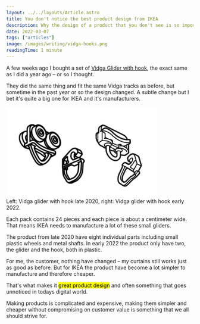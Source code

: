 ```yaml
---
layout: ../../layouts/Article.astro
title: You don't notice the best product design from IKEA
description: Why the design of a product that you don't see is so important.
date: 2022-03-07
tags: ["articles"]
image: /images/writing/vidga-hooks.png
readingTime: 1 minute
---
```


A few weeks ago I bought a set of <a href="https://www.ikea.com/us/en/p/vidga-glider-with-hook-white-20483002/" target="_blank" rel="noopener noreferrer">Vidga Glider with hook</a>, the exact same as I did a year ago – or so I thought.

They did the same thing and fit the same Vidga tracks as before, but sometime in the past year or so the design changed. A subtle change but I bet it's quite a big one for IKEA and it's manufacturers.

<img src="/images/writing/vidga-hooks.png" width="407" height="242" class="mt-8 mb-2 mx-auto shadow-2lg rounded-md" alt="Image of the IKEA Vidga glider with hook" />

<div class="text-xs text-center italic mb-8">Left: Vidga glider with hook late 2020, right: Vidga glider with hook early 2022.</div>

Each pack contains 24 pieces and each piece is about a centimeter wide. That means IKEA needs to manufacture a lot of these small gliders.

The product from late 2020 have eight individual parts including small plastic wheels and metal shafts. In early 2022 the product only have two, the glider and the hook, both in plastic.

For me, the customer, nothing have changed – my curtains still works just as good as before. But for IKEA the product have become a lot simpler to manufacture and therefore cheaper.

That's what makes it <mark>great product design</mark> and often something that goes unnoticed in todays digital world.

Making products is complicated and expensive, making them simpler and cheaper without compromising on customer value is something that we all should strive for.
